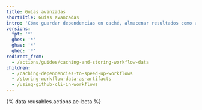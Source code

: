 ```yaml
---
title: Guías avanzadas
shortTitle: Guías avanzadas
intro: 'Cómo guardar dependencias en caché, almacenar resultados como artefactos y utilizar el CLI de GitHub en los flujos de trabajo.'
versions:
  fpt: '*'
  ghes: '*'
  ghae: '*'
  ghec: '*'
redirect_from:
  - /actions/guides/caching-and-storing-workflow-data
children:
  - /caching-dependencies-to-speed-up-workflows
  - /storing-workflow-data-as-artifacts
  - /using-github-cli-in-workflows
---
```


{% data reusables.actions.ae-beta %}
